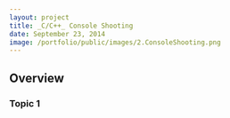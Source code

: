```yaml
---
layout: project
title: _C/C++_ Console Shooting
date: September 23, 2014
image: /portfolio/public/images/2.ConsoleShooting.png
---
```


## Overview

### Topic 1
